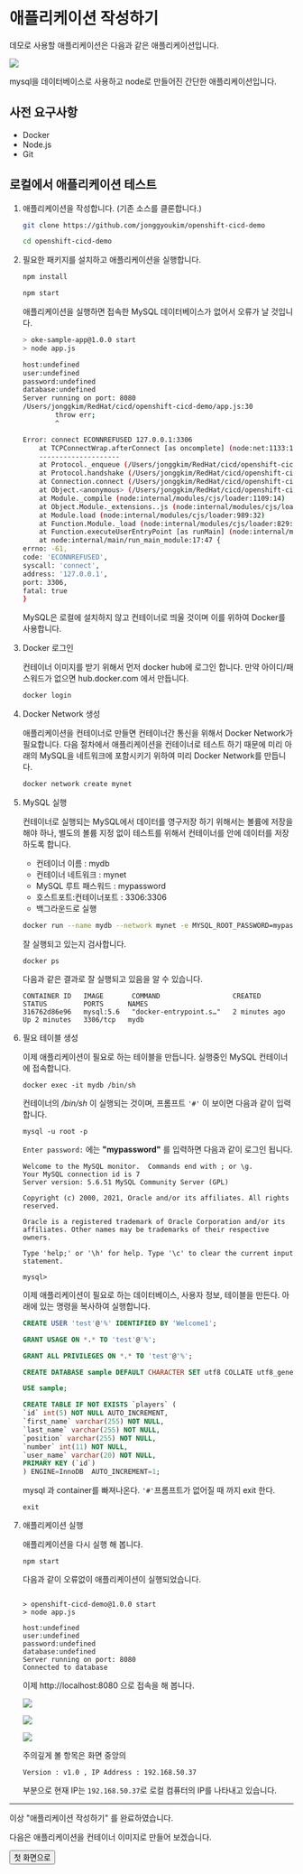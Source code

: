 # 애플리케이션 작성하기

데모로 사용할 애플리케이션은 다음과 같은 애플리케이션입니다.

![](./images/local-member-app-1.png)

mysql을 데이터베이스로 사용하고 node로 만들어진 간단한 애플리케이션입니다.

## 사전 요구사항
- Docker
- Node.js
- Git

## 로컬에서 애플리케이션 테스트

1. 애플리케이션을 작성합니다. (기존 소스를 클론합니다.) 

    ~~~sh
    git clone https://github.com/jonggyoukim/openshift-cicd-demo
    ~~~

    ~~~sh
    cd openshift-cicd-demo
    ~~~

1. 필요한 패키지를 설치하고 애플리케이션을 실행합니다.

    ~~~sh
    npm install
    ~~~

    ~~~sh
    npm start
    ~~~

    애플리케이션을 실행하면 접속한 MySQL 데이터베이스가 없어서 오류가 날 것입니다.

    ~~~sh
    > oke-sample-app@1.0.0 start
    > node app.js

    host:undefined
    user:undefined
    password:undefined
    database:undefined
    Server running on port: 8080
    /Users/jonggkim/RedHat/cicd/openshift-cicd-demo/app.js:30
            throw err;
            ^

    Error: connect ECONNREFUSED 127.0.0.1:3306
        at TCPConnectWrap.afterConnect [as oncomplete] (node:net:1133:16)
        --------------------
        at Protocol._enqueue (/Users/jonggkim/RedHat/cicd/openshift-cicd-demo/node_modules/mysql/lib/protocol/Protocol.js:144:48)
        at Protocol.handshake (/Users/jonggkim/RedHat/cicd/openshift-cicd-demo/node_modules/mysql/lib/protocol/Protocol.js:51:23)
        at Connection.connect (/Users/jonggkim/RedHat/cicd/openshift-cicd-demo/node_modules/mysql/lib/Connection.js:116:18)
        at Object.<anonymous> (/Users/jonggkim/RedHat/cicd/openshift-cicd-demo/app.js:28:4)
        at Module._compile (node:internal/modules/cjs/loader:1109:14)
        at Object.Module._extensions..js (node:internal/modules/cjs/loader:1138:10)
        at Module.load (node:internal/modules/cjs/loader:989:32)
        at Function.Module._load (node:internal/modules/cjs/loader:829:14)
        at Function.executeUserEntryPoint [as runMain] (node:internal/modules/run_main:76:12)
        at node:internal/main/run_main_module:17:47 {
    errno: -61,
    code: 'ECONNREFUSED',
    syscall: 'connect',
    address: '127.0.0.1',
    port: 3306,
    fatal: true
    }
    ~~~

    MySQL은 로컬에 설치하지 않고 컨테이너로 띄울 것이며 이를 위하여 Docker를 사용합니다.

1. Docker 로그인

    컨테이너 이미지를 받기 위해서 먼저 docker hub에 로그인 합니다.
    만약 아이디/패스워드가 없으면 hub.docker.com 에서 만듭니다.

    ~~~sh
    docker login
    ~~~


1. Docker Network 생성

    애플리케이션을 컨테이너로 만들면 컨테이너간 통신을 위해서 Docker Network가 필요합니다. 다음 절차에서 애플리케이션을 컨테이너로 테스트 하기 때문에 미리 아래의 MySQL을 네트워크에 포함시키기 위하여 미리 Docker Network를 만듭니다.

    ~~~sh
    docker network create mynet
    ~~~

1. MySQL 실행

    컨테이너로 실행되는 MySQL에서 데이터를 영구저장 하기 위해서는 볼륨에 저장을 해야 하나, 별도의 볼륨 지정 없이 테스트를 위해서 컨테이너를 안에 데이터를 저장하도록 합니다.  

    - 컨테이너 이름 : mydb
    - 컨테이너 네트워크 : mynet
    - MySQL 루트 패스워드 : mypassword
    - 호스트포트:컨테이너포트 : 3306:3306
    - 백그라운드로 실행

    ~~~sh
    docker run --name mydb --network mynet -e MYSQL_ROOT_PASSWORD=mypassword -p 3306:3306 -d mysql:5.6
    ~~~

    잘 실행되고 있는지 검사합니다.

    ~~~
    docker ps
    ~~~

    다음과 같은 결과로 잘 실행되고 있음을 알 수 있습니다.
    ~~~
    CONTAINER ID   IMAGE       COMMAND                  CREATED         STATUS         PORTS      NAMES
    316762d86e96   mysql:5.6   "docker-entrypoint.s…"   2 minutes ago   Up 2 minutes   3306/tcp   mydb
    ~~~

1. 필요 테이블 생성

    이제 애플리케이션이 필요로 하는 테이블을 만듭니다.
    실행중인 MySQL 컨테이너에 접속합니다.
    ~~~
    docker exec -it mydb /bin/sh
    ~~~

    컨테이너의 */bin/sh* 이 실행되는 것이며, 프롬프트 `'#'` 이 보이면 다음과 같이 입력합니다.
    ~~~
    mysql -u root -p
    ~~~

    `Enter password:` 에는 **"mypassword"** 를 입력하면 다음과 같이 로그인 됩니다.
    ~~~
    Welcome to the MySQL monitor.  Commands end with ; or \g.
    Your MySQL connection id is 7
    Server version: 5.6.51 MySQL Community Server (GPL)

    Copyright (c) 2000, 2021, Oracle and/or its affiliates. All rights reserved.

    Oracle is a registered trademark of Oracle Corporation and/or its
    affiliates. Other names may be trademarks of their respective
    owners.

    Type 'help;' or '\h' for help. Type '\c' to clear the current input statement.

    mysql> 
    ~~~

    이제 애플리케이션이 필요로 하는 데이터베이스, 사용자 정보, 테이블을 만든다. 아래에 있는 명령을 복사하여 실행합니다.
    ~~~sql
    CREATE USER 'test'@'%' IDENTIFIED BY 'Welcome1';

    GRANT USAGE ON *.* TO 'test'@'%';

    GRANT ALL PRIVILEGES ON *.* TO 'test'@'%';

    CREATE DATABASE sample DEFAULT CHARACTER SET utf8 COLLATE utf8_general_ci;

    USE sample;

    CREATE TABLE IF NOT EXISTS `players` (
    `id` int(5) NOT NULL AUTO_INCREMENT,
    `first_name` varchar(255) NOT NULL,
    `last_name` varchar(255) NOT NULL,
    `position` varchar(255) NOT NULL,
    `number` int(11) NOT NULL,
    `user_name` varchar(20) NOT NULL,
    PRIMARY KEY (`id`)
    ) ENGINE=InnoDB  AUTO_INCREMENT=1;
    ~~~

    mysql 과 container를 빠져나온다. `'#'`프롬프트가 없어질 때 까지 exit 한다.
    ~~~
    exit
    ~~~

1. 애플리케이션 실행

    애플리케이션을 다시 실행 해 봅니다.
    ~~~
    npm start
    ~~~
    다음과 같이 오류없이 애플리케이션이 실행되었습니다.
    ~~~

    > openshift-cicd-demo@1.0.0 start
    > node app.js

    host:undefined
    user:undefined
    password:undefined
    database:undefined
    Server running on port: 8080
    Connected to database
    ~~~

    이제 http://localhost:8080 으로 접속을 해 봅니다.

    ![](./images/local-member-app-1.png)

    ![](./images/local-member-app-2.png)
    
    ![](./images/local-member-app-3.png)

    주의깊게 볼 항목은 화면 중앙의 
    ~~~
    Version : v1.0 , IP Address : 192.168.50.37
    ~~~
    부분으로 현재 IP는 `192.168.50.37`로 로컬 컴퓨터의 IP를 나타내고 있습니다.

---

이상 "애플리케이션 작성하기" 를 완료하였습니다.

다음은 애플리케이션을 컨테이너 이미지로 만들어 보겠습니다. 

<FORM> 
<INPUT type="button" value="첫 화면으로" onClick="history.back()">
</FORM>
